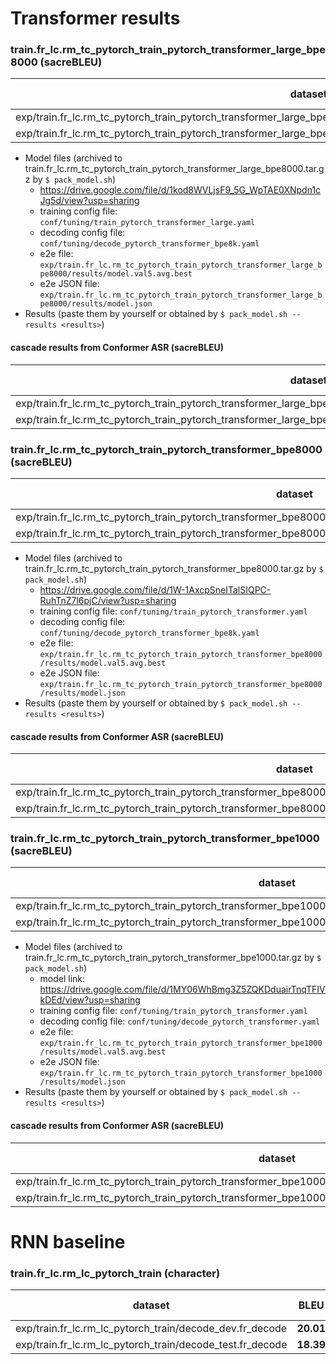 # Transformer results

### train.fr_lc.rm_tc_pytorch_train_pytorch_transformer_large_bpe8000 (sacreBLEU)

| dataset                                                                                                               | BLEU     | 1-gram | 2-gram | 3-gram | 4-gram | BP    | ratio | hyp_len | ref_len |
| --------------------------------------------------------------------------------------------------------------------- | -------- | ------ | ------ | ------ | ------ | ----- | ----- | ------- | ------- |
| exp/train.fr_lc.rm_tc_pytorch_train_pytorch_transformer_large_bpe8000/decode_dev.fr_decode_pytorch_transformer_bpe8k  | **24.8** | 53.4   | 29.0   | 18.7   | 13.0   | 1.000 | 1.005 | 22467   | 22365   |
| exp/train.fr_lc.rm_tc_pytorch_train_pytorch_transformer_large_bpe8000/decode_test.fr_decode_pytorch_transformer_bpe8k | **18.3** | 49.7   | 23.5   | 13.0   | 7.5    | 0.996 | 0.996 | 43664   | 43837   |

- Model files (archived to train.fr_lc.rm_tc_pytorch_train_pytorch_transformer_large_bpe8000.tar.gz by `$ pack_model.sh`)
  - https://drive.google.com/file/d/1kod8WVLjsF9_5G_WpTAE0XNpdn1cJg5d/view?usp=sharing
  - training config file: `conf/tuning/train_pytorch_transformer_large.yaml`
  - decoding config file: `conf/tuning/decode_pytorch_transformer_bpe8k.yaml`
  - e2e file: `exp/train.fr_lc.rm_tc_pytorch_train_pytorch_transformer_large_bpe8000/results/model.val5.avg.best`
  - e2e JSON file: `exp/train.fr_lc.rm_tc_pytorch_train_pytorch_transformer_large_bpe8000/results/model.json`
- Results (paste them by yourself or obtained by `$ pack_model.sh --results <results>`)

#### cascade results from Conformer ASR (sacreBLEU)

| dataset                                                                                                               | BLEU     | 1-gram | 2-gram | 3-gram | 4-gram | BP    | ratio | hyp_len | ref_len |
| --------------------------------------------------------------------------------------------------------------------- | -------- | ------ | ------ | ------ | ------ | ----- | ----- | ------- | ------- |
| exp/train.fr_lc.rm_tc_pytorch_train_pytorch_transformer_large_bpe8000/decode_dev.fr_decode_pytorch_transformer_bpe8k  | **23.0** | 51.6   | 27.2   | 17.1   | 11.7   | 1.000 | 1.008 | 22555   | 22365   |
| exp/train.fr_lc.rm_tc_pytorch_train_pytorch_transformer_large_bpe8000/decode_test.fr_decode_pytorch_transformer_bpe8k | **17.5** | 48.5   | 22.5   | 12.3   | 7.0    | 0.999 | 0.999 | 43808   | 43837   |

### train.fr_lc.rm_tc_pytorch_train_pytorch_transformer_bpe8000 (sacreBLEU)

| dataset                                                                                                         | BLEU     | 1-gram | 2-gram | 3-gram | 4-gram | BP    | ratio | hyp_len | ref_len |
| --------------------------------------------------------------------------------------------------------------- | -------- | ------ | ------ | ------ | ------ | ----- | ----- | ------- | ------- |
| exp/train.fr_lc.rm_tc_pytorch_train_pytorch_transformer_bpe8000/decode_dev.fr_decode_pytorch_transformer_bpe8k  | **21.5** | 52.2   | 26.7   | 15.9   | 9.9    | 0.992 | 0.992 | 22183   | 22365   |
| exp/train.fr_lc.rm_tc_pytorch_train_pytorch_transformer_bpe8000/decode_test.fr_decode_pytorch_transformer_bpe8k | **18.3** | 49.7   | 23.7   | 13.0   | 7.5    | 0.993 | 0.993 | 43552   | 43837   |

- Model files (archived to train.fr_lc.rm_tc_pytorch_train_pytorch_transformer_bpe8000.tar.gz by `$ pack_model.sh`)
  - https://drive.google.com/file/d/1W-1AxcpSneITalSIQPC-RuhTnZ7l6pjC/view?usp=sharing
  - training config file: `conf/tuning/train_pytorch_transformer.yaml`
  - decoding config file: `conf/tuning/decode_pytorch_transformer_bpe8k.yaml`
  - e2e file: `exp/train.fr_lc.rm_tc_pytorch_train_pytorch_transformer_bpe8000/results/model.val5.avg.best`
  - e2e JSON file: `exp/train.fr_lc.rm_tc_pytorch_train_pytorch_transformer_bpe8000/results/model.json`
- Results (paste them by yourself or obtained by `$ pack_model.sh --results <results>`)

#### cascade results from Conformer ASR (sacreBLEU)

| dataset                                                                                                         | BLEU     | 1-gram | 2-gram | 3-gram | 4-gram | BP    | ratio | hyp_len | ref_len |
| --------------------------------------------------------------------------------------------------------------- | -------- | ------ | ------ | ------ | ------ | ----- | ----- | ------- | ------- |
| exp/train.fr_lc.rm_tc_pytorch_train_pytorch_transformer_bpe8000/decode_dev.fr_decode_pytorch_transformer_bpe8k  | **20.2** | 50.7   | 25.2   | 14.8   | 9.1    | 0.994 | 0.994 | 22228   | 22365   |
| exp/train.fr_lc.rm_tc_pytorch_train_pytorch_transformer_bpe8000/decode_test.fr_decode_pytorch_transformer_bpe8k | **17.4** | 48.4   | 22.5   | 12.2   | 7.0    | 1.000 | 1.000 | 43851   | 43837   |

### train.fr_lc.rm_tc_pytorch_train_pytorch_transformer_bpe1000 (sacreBLEU)

| dataset                                                                                                   | BLEU     | 1-gram | 2-gram | 3-gram | 4-gram | BP    | ratio | hyp_len | ref_len |
| --------------------------------------------------------------------------------------------------------- | -------- | ------ | ------ | ------ | ------ | ----- | ----- | ------- | ------- |
| exp/train.fr_lc.rm_tc_pytorch_train_pytorch_transformer_bpe1000/decode_dev.fr_decode_pytorch_transformer  | **20.1** | 51.7   | 25.9   | 14.9   | 8.7    | 0.984 | 0.984 | 22007   | 22365   |
| exp/train.fr_lc.rm_tc_pytorch_train_pytorch_transformer_bpe1000/decode_test.fr_decode_pytorch_transformer | **18.3** | 49.8   | 23.6   | 13.0   | 7.4    | 0.995 | 0.995 | 43618   | 43837   |

- Model files (archived to train.fr_lc.rm_tc_pytorch_train_pytorch_transformer_bpe1000.tar.gz by `$ pack_model.sh`)
  - model link: https://drive.google.com/file/d/1MY06WhBmg3Z5ZQKDduairTnqTFIVkDEd/view?usp=sharing
  - training config file: `conf/tuning/train_pytorch_transformer.yaml`
  - decoding config file: `conf/tuning/decode_pytorch_transformer.yaml`
  - e2e file: `exp/train.fr_lc.rm_tc_pytorch_train_pytorch_transformer_bpe1000/results/model.val5.avg.best`
  - e2e JSON file: `exp/train.fr_lc.rm_tc_pytorch_train_pytorch_transformer_bpe1000/results/model.json`
- Results (paste them by yourself or obtained by `$ pack_model.sh --results <results>`)

#### cascade results from Conformer ASR (sacreBLEU)

| dataset                                                                                                   | BLEU     | 1-gram | 2-gram | 3-gram | 4-gram | BP    | ratio | hyp_len | ref_len |
| --------------------------------------------------------------------------------------------------------- | -------- | ------ | ------ | ------ | ------ | ----- | ----- | ------- | ------- |
| exp/train.fr_lc.rm_tc_pytorch_train_pytorch_transformer_bpe1000/decode_dev.fr_decode_pytorch_transformer  | **18.7** | 50.1   | 24.2   | 13.6   | 7.7    | 0.987 | 0.987 | 22078   | 22365   |
| exp/train.fr_lc.rm_tc_pytorch_train_pytorch_transformer_bpe1000/decode_test.fr_decode_pytorch_transformer | **17.5** | 49.0   | 22.9   | 12.5   | 7.0    | 0.988 | 0.988 | 43329   | 43837   |

# RNN baseline

### train.fr_lc.rm_lc_pytorch_train (character)

| dataset                                                   | BLEU      | 1-gram | 2-gram | 3-gram | 4-gram | BP    | ratio | hyp_len | ref_len |
| --------------------------------------------------------- | --------- | ------ | ------ | ------ | ------ | ----- | ----- | ------- | ------- |
| exp/train.fr_lc.rm_lc_pytorch_train/decode_dev.fr_decode  | **20.01** | 54.0   | 27.3   | 15.8   | 9.4    | 0.926 | 0.929 | 20860   | 22462   |
| exp/train.fr_lc.rm_lc_pytorch_train/decode_test.fr_decode | **18.39** | 52.6   | 25.6   | 14.3   | 8.1    | 0.926 | 0.929 | 40950   | 44080   |

